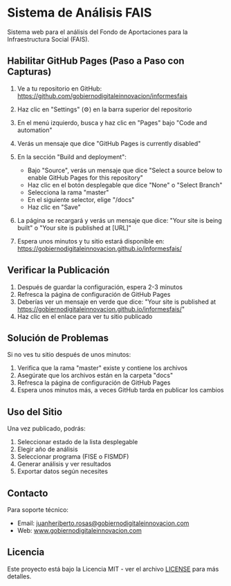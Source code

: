 # Sistema de Análisis FAIS

Sistema web para el análisis del Fondo de Aportaciones para la Infraestructura Social (FAIS).

## Habilitar GitHub Pages (Paso a Paso con Capturas)

1. Ve a tu repositorio en GitHub: https://github.com/gobiernodigitaleinnovacion/informesfais

2. Haz clic en "Settings" (⚙️) en la barra superior del repositorio

3. En el menú izquierdo, busca y haz clic en "Pages" bajo "Code and automation"

4. Verás un mensaje que dice "GitHub Pages is currently disabled"

5. En la sección "Build and deployment":
   - Bajo "Source", verás un mensaje que dice "Select a source below to enable GitHub Pages for this repository"
   - Haz clic en el botón desplegable que dice "None" o "Select Branch"
   - Selecciona la rama "master"
   - En el siguiente selector, elige "/docs"
   - Haz clic en "Save"

6. La página se recargará y verás un mensaje que dice:
   "Your site is being built" o "Your site is published at [URL]"

7. Espera unos minutos y tu sitio estará disponible en:
   https://gobiernodigitaleinnovacion.github.io/informesfais/

## Verificar la Publicación

1. Después de guardar la configuración, espera 2-3 minutos
2. Refresca la página de configuración de GitHub Pages
3. Deberías ver un mensaje en verde que dice:
   "Your site is published at https://gobiernodigitaleinnovacion.github.io/informesfais/"
4. Haz clic en el enlace para ver tu sitio publicado

## Solución de Problemas

Si no ves tu sitio después de unos minutos:
1. Verifica que la rama "master" existe y contiene los archivos
2. Asegúrate que los archivos están en la carpeta "docs"
3. Refresca la página de configuración de GitHub Pages
4. Espera unos minutos más, a veces GitHub tarda en publicar los cambios

## Uso del Sitio

Una vez publicado, podrás:
1. Seleccionar estado de la lista desplegable
2. Elegir año de análisis
3. Seleccionar programa (FISE o FISMDF)
4. Generar análisis y ver resultados
5. Exportar datos según necesites

## Contacto

Para soporte técnico:
- Email: juanheriberto.rosas@gobiernodigitaleinnovacion.com
- Web: www.gobiernodigitaleinnovacion.com

## Licencia

Este proyecto está bajo la Licencia MIT - ver el archivo [LICENSE](LICENSE) para más detalles.
